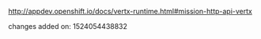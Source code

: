 http://appdev.openshift.io/docs/vertx-runtime.html#mission-http-api-vertx

 
 changes added on: 1524054438832